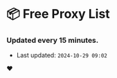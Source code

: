 # :package: Free Proxy List
### Updated every 15 minutes.

- Last updated: `2024-10-29 09:02`

:heart:
